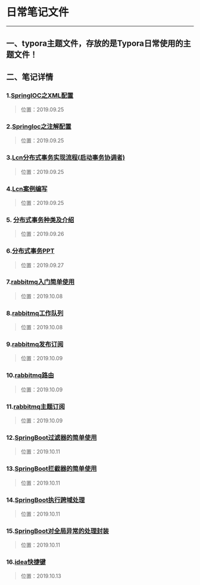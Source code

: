 # 日常笔记文件

--------------------------------------------------------------------------------



## 一、typora主题文件，存放的是Typora日常使用的主题文件！

## 二、笔记详情

### 1.[SpringIOC之XML配置 ](./2019.09.25/SpringIOC之XML配置.md)

>位置：2019.09.25

### 2.[SpringIoc之注解配置](./2019.09.25/SpringIoc之注解配置.md)

> 位置：2019.09.25

### 3.[Lcn分布式事务实现流程(启动事务协调者)](./2019.09.25/Lcn分布式事务实现流程(启动事务协调者).md)

> 位置：2019.09.25

### 4.[Lcn案例编写](./2019.09.25/Lcn案例编写.md)

> 位置：2019.09.25

### 5. [分布式事务种类及介绍](./2019.09.26/分布式事务种类及介绍.md)

>位置：2019.09.26

### 6.[分布式事务PPT](./2019.09.27/分布式事务.pptx)

> 位置：2019.09.27

### 7.[rabbitmq入门简单使用](./2019.10.08/rabbitmq入门简单使用.md)

>位置：2019.10.08

### 8.[rabbitmq工作队列](./2019.10.08/rabbitmq工作队列.md)

> 位置：2019.10.08

### 9.[rabbitmq发布订阅](./2019.10.09/rabbitmq发布订阅.md)

> 位置：2019.10.09

### 10.[rabbitmq路由](./2019.10.09/rabbitmq路由.md)

> 位置：2019.10.09

### 11.[rabbitmq主题订阅](./2019.10.09/rabbitmq主题订阅.md)

> 位置：2019.10.09

### 12.[SpringBoot过滤器的简单使用](./2019.10.11/SpringBoot过滤器的简单使用.md)

> 位置：2019.10.11

### 13.[SpringBoot拦截器的简单使用](./2019.10.11/SpringBoot拦截器的简单使用.md)

>位置：2019.10.11

### 14.[SpringBoot执行跨域处理](./2019.10.11/SpringBoot执行跨域处理.md)

> 位置：2019.10.11

### 15.[SpringBoot对全局异常的处理封装](./2019.10.11/SpringBoot对全局异常的处理封装.md)

> 位置：2019.10.11

### 16.[idea快捷键](./2019.10.13/idea快捷键.md)

>位置：2019.10.13